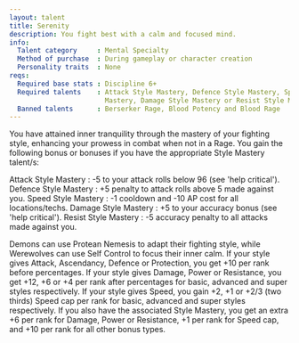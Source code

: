 ```yaml
---
layout: talent
title: Serenity
description: You fight best with a calm and focused mind.
info:
  Talent category     : Mental Specialty
  Method of purchase  : During gameplay or character creation
  Personality traits  : None
reqs:
  Required base stats : Discipline 6+
  Required talents    : Attack Style Mastery, Defence Style Mastery, Speed Style
                        Mastery, Damage Style Mastery or Resist Style Mastery
  Banned talents      : Berserker Rage, Blood Potency and Blood Rage
---
```


You have attained inner tranquility through the mastery of your fighting style,
enhancing your prowess in combat when not in a Rage.  You gain the following
bonus or bonuses if you have the appropriate Style Mastery talent/s:

Attack Style Mastery  : -5 to your attack rolls below 96 (see 'help critical').
Defence Style Mastery : +5 penalty to attack rolls above 5 made against you.
Speed Style Mastery   : -1 cooldown and -10 AP cost for all locations/techs.
Damage Style Mastery  : +5 to your accuracy bonus (see 'help critical').
Resist Style Mastery  : -5 accuracy penalty to all attacks made against you.

Demons can use Protean Nemesis to adapt their fighting style, while Werewolves
can use Self Control to focus their inner calm.  If your style gives Attack,
Ascendancy, Defence or Protection, you get +10 per rank before percentages.  If
your style gives Damage, Power or Resistance, you get +12, +6 or +4 per rank
after percentages for basic, advanced and super styles respectively.  If your
style gives Speed, you gain +2, +1 or +2/3 (two thirds) Speed cap per rank for
basic, advanced and super styles respectively.  If you also have the associated
Style Mastery, you get an extra +6 per rank for Damage, Power or Resistance, +1
per rank for Speed cap, and +10 per rank for all other bonus types.
